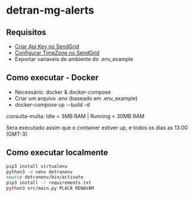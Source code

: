 # detran-mg-alerts

## Requisitos
- [Criar Api Key no SendGrid](https://app.sendgrid.com/settings/api_keys)
- [Configurar TimeZone no SendGrid](https://app.sendgrid.com/account/details)
- Exportar variaveis de ambiente do .env_example

## Como executar - Docker
- Necessário: docker & docker-compose
- Criar um arquivo .env (baseado em .env_example)
- docker-compose up --build -d

consulta-multa: Idle = 3MB RAM | Running < 30MB RAM

Sera executado assim que o container estiver up, e todos os dias as 13:00 (GMT-3)

## Como executar localmente
```bash
pip3 install virtualenv
python3 -m venv detranenv
source detranenv/bin/activate
pip3 install -r requirements.txt
python3 src/main.py PLACA RENAVAM
```
